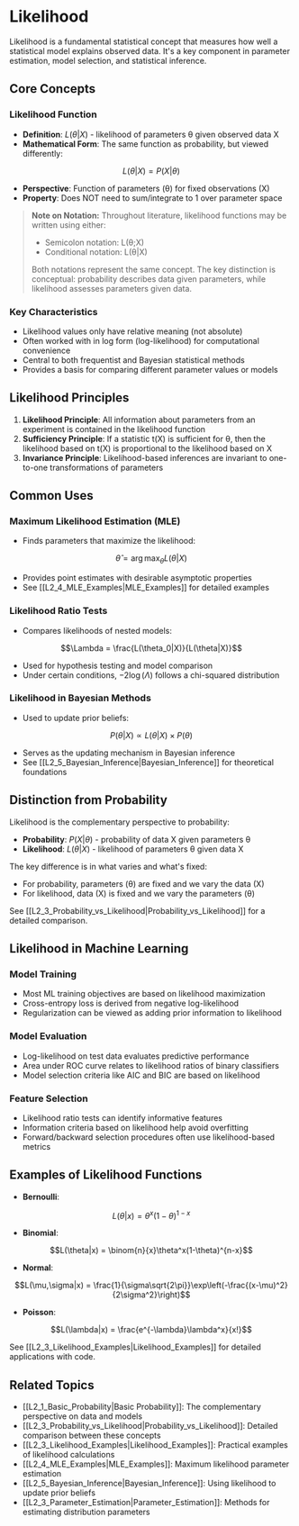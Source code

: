 # Likelihood

Likelihood is a fundamental statistical concept that measures how well a statistical model explains observed data. It's a key component in parameter estimation, model selection, and statistical inference.

## Core Concepts

### Likelihood Function
- **Definition**: $L(\theta|X)$ - likelihood of parameters θ given observed data X
- **Mathematical Form**: The same function as probability, but viewed differently:

$$L(\theta|X) = P(X|\theta)$$

- **Perspective**: Function of parameters (θ) for fixed observations (X)
- **Property**: Does NOT need to sum/integrate to 1 over parameter space

> **Note on Notation:** Throughout literature, likelihood functions may be written using either:
> - Semicolon notation: L(θ;X)
> - Conditional notation: L(θ|X)
> 
> Both notations represent the same concept. The key distinction is conceptual: probability describes data given parameters, while likelihood assesses parameters given data.

### Key Characteristics
- Likelihood values only have relative meaning (not absolute)
- Often worked with in log form (log-likelihood) for computational convenience
- Central to both frequentist and Bayesian statistical methods
- Provides a basis for comparing different parameter values or models

## Likelihood Principles

1. **Likelihood Principle**: All information about parameters from an experiment is contained in the likelihood function
2. **Sufficiency Principle**: If a statistic t(X) is sufficient for θ, then the likelihood based on t(X) is proportional to the likelihood based on X
3. **Invariance Principle**: Likelihood-based inferences are invariant to one-to-one transformations of parameters

## Common Uses

### Maximum Likelihood Estimation (MLE)
- Finds parameters that maximize the likelihood:

$$\hat{\theta} = \arg\max_{\theta} L(\theta|X)$$

- Provides point estimates with desirable asymptotic properties
- See [[L2_4_MLE_Examples|MLE_Examples]] for detailed examples

### Likelihood Ratio Tests
- Compares likelihoods of nested models:

$$\Lambda = \frac{L(\theta_0|X)}{L(\theta|X)}$$

- Used for hypothesis testing and model comparison
- Under certain conditions, $-2\log(\Lambda)$ follows a chi-squared distribution

### Likelihood in Bayesian Methods
- Used to update prior beliefs:

$$P(\theta|X) \propto L(\theta|X) \times P(\theta)$$

- Serves as the updating mechanism in Bayesian inference
- See [[L2_5_Bayesian_Inference|Bayesian_Inference]] for theoretical foundations

## Distinction from Probability

Likelihood is the complementary perspective to probability:

- **Probability**: $P(X|\theta)$ - probability of data X given parameters θ
- **Likelihood**: $L(\theta|X)$ - likelihood of parameters θ given data X

The key difference is in what varies and what's fixed:
- For probability, parameters (θ) are fixed and we vary the data (X)
- For likelihood, data (X) is fixed and we vary the parameters (θ)

See [[L2_3_Probability_vs_Likelihood|Probability_vs_Likelihood]] for a detailed comparison.

## Likelihood in Machine Learning

### Model Training
- Most ML training objectives are based on likelihood maximization
- Cross-entropy loss is derived from negative log-likelihood
- Regularization can be viewed as adding prior information to likelihood

### Model Evaluation
- Log-likelihood on test data evaluates predictive performance
- Area under ROC curve relates to likelihood ratios of binary classifiers
- Model selection criteria like AIC and BIC are based on likelihood

### Feature Selection
- Likelihood ratio tests can identify informative features
- Information criteria based on likelihood help avoid overfitting
- Forward/backward selection procedures often use likelihood-based metrics

## Examples of Likelihood Functions

- **Bernoulli**:

$$L(\theta|x) = \theta^x(1-\theta)^{1-x}$$

- **Binomial**:

$$L(\theta|x) = \binom{n}{x}\theta^x(1-\theta)^{n-x}$$

- **Normal**:

$$L(\mu,\sigma|x) = \frac{1}{\sigma\sqrt{2\pi}}\exp\left(-\frac{(x-\mu)^2}{2\sigma^2}\right)$$

- **Poisson**:

$$L(\lambda|x) = \frac{e^{-\lambda}\lambda^x}{x!}$$

See [[L2_3_Likelihood_Examples|Likelihood_Examples]] for detailed applications with code.

## Related Topics

- [[L2_1_Basic_Probability|Basic Probability]]: The complementary perspective on data and models
- [[L2_3_Probability_vs_Likelihood|Probability_vs_Likelihood]]: Detailed comparison between these concepts
- [[L2_3_Likelihood_Examples|Likelihood_Examples]]: Practical examples of likelihood calculations
- [[L2_4_MLE_Examples|MLE_Examples]]: Maximum likelihood parameter estimation
- [[L2_5_Bayesian_Inference|Bayesian_Inference]]: Using likelihood to update prior beliefs
- [[L2_3_Parameter_Estimation|Parameter_Estimation]]: Methods for estimating distribution parameters 